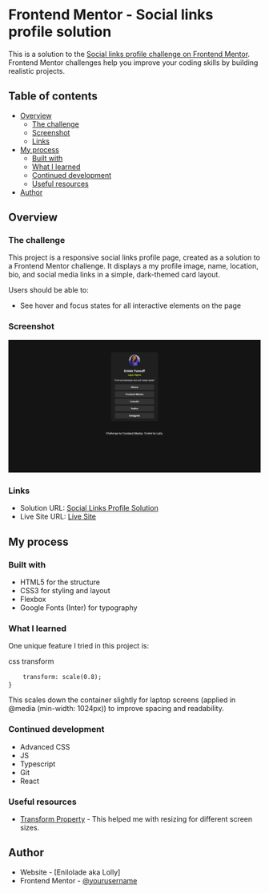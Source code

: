 # Frontend Mentor - Social links profile solution

This is a solution to the [Social links profile challenge on Frontend Mentor](https://www.frontendmentor.io/challenges/social-links-profile-UG32l9m6dQ). Frontend Mentor challenges help you improve your coding skills by building realistic projects.

## Table of contents

- [Overview](#overview)
  - [The challenge](#the-challenge)
  - [Screenshot](#screenshot)
  - [Links](#links)
- [My process](#my-process)
  - [Built with](#built-with)
  - [What I learned](#what-i-learned)
  - [Continued development](#continued-development)
  - [Useful resources](#useful-resources)
- [Author](#author)

## Overview

### The challenge

This project is a responsive social links profile page, created as a solution to a Frontend Mentor challenge. It displays a my profile image, name, location, bio, and social media links in a simple, dark-themed card layout.

Users should be able to:

- See hover and focus states for all interactive elements on the page

### Screenshot

![Screenshot](./assets/images/screenshot-social-links.png)

### Links

- Solution URL: [Social Links Profile Solution](https://github.com/Enilolade/social-links-profile)
- Live Site URL: [Live Site]([https://your-live-site-url.com](https://enilolade.github.io/social-links-profile/))

## My process

### Built with

- HTML5 for the structure
- CSS3 for styling and layout
- Flexbox
- Google Fonts (Inter) for typography

### What I learned

One unique feature I tried in this project is:

css transform

```.container {
    transform: scale(0.8);
}
```

This scales down the container slightly for laptop screens (applied in @media (min-width: 1024px)) to improve spacing and readability.

### Continued development

- Advanced CSS
- JS
- Typescript
- Git
- React

### Useful resources

- [Transform Property](https://chatgpt.com/share/67c716cd-2b74-8010-809d-de3a9eab6630) - This helped me with resizing for different screen sizes.

## Author

- Website - [Enilolade aka Lolly]
- Frontend Mentor - [@yourusername](https://www.frontendmentor.io/profile/Enilolade)
